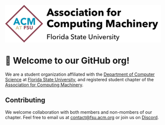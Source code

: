 ![Chapter Banner](assets/acm_fsu_banner.png?raw=true)

# 👋 Welcome to our GitHub org! 

We are a student organization affiliated with the [Department of Computer Science](https://www.cs.fsu.edu/) at [Florida State University](https://www.fsu.edu), and registered student chapter of the [Association for Computing Machinery](https://www.acm.org). 

## Contributing

We welcome collaboration with both members and non-mombers of our chapter. Feel free to email us at contact@fsu.acm.org or join us on [Discord](https://discord.gg/4z3hNMA).

<!--

**Here are some ideas to get you started:**

🙋‍♀️ A short introduction - what is your organization all about?
🌈 Contribution guidelines - how can the community get involved?
👩‍💻 Useful resources - where can the community find your docs? Is there anything else the community should know?
🍿 Fun facts - what does your team eat for breakfast?
🧙 Remember, you can do mighty things with the power of [Markdown](https://docs.github.com/github/writing-on-github/getting-started-with-writing-and-formatting-on-github/basic-writing-and-formatting-syntax)
-->
